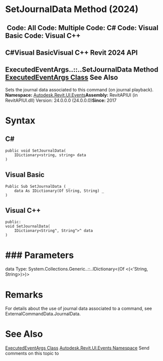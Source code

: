 # SetJournalData Method (2024)

﻿
 Code: All Code: Multiple Code: C# Code: Visual Basic Code: Visual C++   
---  
C#Visual BasicVisual C++
Revit 2024 API  
---  
ExecutedEventArgs..::..SetJournalData Method   
[ExecutedEventArgs Class](701d2fb4-1402-e2f7-6e09-d4cb955ee7da.md "ExecutedEventArgs Class") See Also  
---  
Sets the journal data associated to this command (on journal playback). 
**Namespace:** [Autodesk.Revit.UI.Events](21d3e79a-2484-60b0-b4c6-5cf65cd96039.md "Autodesk.Revit.UI.Events Namespace")**Assembly:** RevitAPIUI (in RevitAPIUI.dll) Version: 24.0.0.0 (24.0.0.0)**Since:** 2017
# Syntax
C#  
---  
```text
public void SetJournalData(
	IDictionary<string, string> data
)
```
  
Visual Basic  
---  
```text
Public Sub SetJournalData ( _
	data As IDictionary(Of String, String) _
)
```
  
Visual C++  
---  
```text
public:
void SetJournalData(
	IDictionary<String^, String^>^ data
)
```
  
# ### Parameters
data
    Type: System.Collections.Generic..::..IDictionary<(Of <(<'String, String>)>)>
# Remarks
For details about the use of journal data associated to a command, see ExternalCommandData.JournalData. 
# See Also
[ExecutedEventArgs Class](701d2fb4-1402-e2f7-6e09-d4cb955ee7da.md "ExecutedEventArgs Class")
[Autodesk.Revit.UI.Events Namespace](21d3e79a-2484-60b0-b4c6-5cf65cd96039.md "Autodesk.Revit.UI.Events Namespace")
Send comments on this topic to 